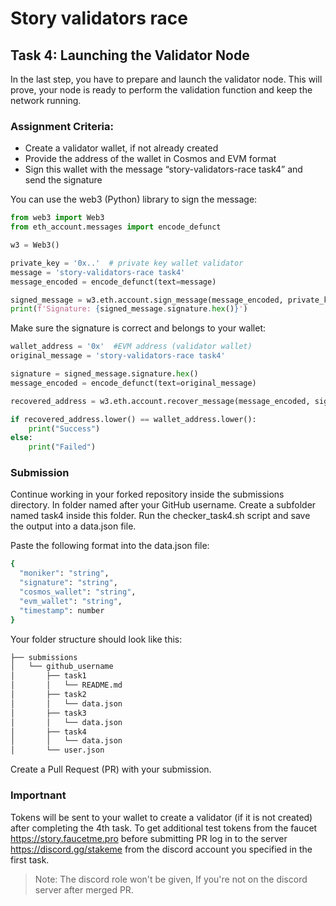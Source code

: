 # Story validators race

## Task 4: Launching the Validator Node
In the last step, you have to prepare and launch the validator node. This will prove, your node is ready to perform the validation function and keep the network running.

### Assignment Criteria:
- Create a validator wallet, if not already created
- Provide the address of the wallet in Cosmos and EVM format
- Sign this wallet with the message “story-validators-race task4” and send the signature


You can use the web3 (Python) library to sign the message:

```python
from web3 import Web3
from eth_account.messages import encode_defunct

w3 = Web3()

private_key = '0x..'  # private key wallet validator
message = 'story-validators-race task4'
message_encoded = encode_defunct(text=message)

signed_message = w3.eth.account.sign_message(message_encoded, private_key=private_key)
print(f'Signature: {signed_message.signature.hex()}')
```

Make sure the signature is correct and belongs to your wallet:
```python
wallet_address = '0x'  #EVM address (validator wallet)
original_message = 'story-validators-race task4'

signature = signed_message.signature.hex()
message_encoded = encode_defunct(text=original_message)

recovered_address = w3.eth.account.recover_message(message_encoded, signature=signature)

if recovered_address.lower() == wallet_address.lower():
    print("Success")
else:
    print("Failed")
```

### Submission
Continue working in your forked repository inside the submissions directory.
In folder named after your GitHub username.
Create a subfolder named task4 inside this folder.
Run the checker_task4.sh script and save the output into a data.json file.

Paste the following format into the data.json file:
```bash
{
  "moniker": "string",
  "signature": "string",
  "cosmos_wallet": "string",
  "evm_wallet": "string",
  "timestamp": number
}
```

Your folder structure should look like this:
```bash
├── submissions
│   └── github_username
│       ├── task1
│       │   └── README.md
│       ├── task2
│       │   └── data.json
│       ├── task3
│       │   └── data.json
│       ├── task4
│       │   └── data.json
│       └── user.json
```

Create a Pull Request (PR) with your submission.

### Importnant
Tokens will be sent to your wallet to create a validator (if it is not created) after completing the 4th task.
To get additional test tokens from the faucet https://story.faucetme.pro before submitting PR log in to the server https://discord.gg/stakeme from the discord account you specified in the first task.
> Note: The discord role won't be given, If you're not on the discord server after merged PR.